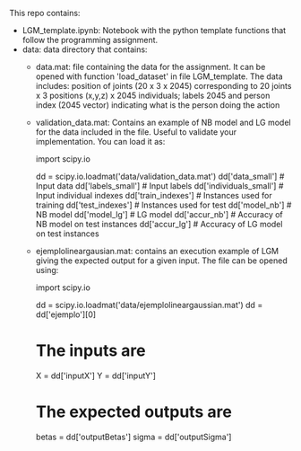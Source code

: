 This repo contains:
  * LGM_template.ipynb: Notebook with the python template functions that follow
      the programming assignment.
  * data: data directory that contains:
      - data.mat: file containing the data for the assignment. It can be opened 
                  with function 'load_dataset' in file LGM_template. The data
                  includes: position of joints (20 x 3 x 2045) corresponding to
                  20 joints x 3 positions (x,y,z) x 2045 individuals; labels
                  2045 and person index (2045 vector) indicating what is the
                  person doing the action
      - validation_data.mat: Contains an example of NB model and LG model for
        the data included in the file. Useful to validate your implementation.
        You can load it as:

          import scipy.io

          dd = scipy.io.loadmat('data/validation_data.mat')
          dd['data_small'] # Input data
          dd['labels_small'] # Input labels
          dd['individuals_small'] # Input individual indexes
          dd['train_indexes'] # Instances used for training
          dd['test_indexes']  # Instances used for test
          dd['model_nb']      # NB model
          dd['model_lg']      # LG model
          dd['accur_nb']      # Accuracy of NB model on test instances
          dd['accur_lg']      # Accuracy of LG model on test instances

      - ejemplolineargausian.mat: contains an execution example of LGM giving 
                  the expected output for a given input. The file can be opened
                  using:

          import scipy.io

          dd = scipy.io.loadmat('data/ejemplolineargaussian.mat')
          dd = dd['ejemplo'][0]
          # The inputs are
          X = dd['inputX']
          Y = dd['inputY']
          # The expected outputs are
          betas = dd['outputBetas']
          sigma = dd['outputSigma']

